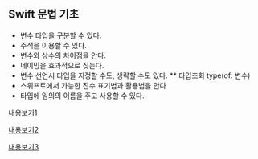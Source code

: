## Swift 문법 기초 


* 변수 타입을 구분할 수 있다. 
* 주석을 이용할 수 있다. 
* 변수와 상수의 차이점을 안다. 
* 네이밍을 효과적으로 짓는다. 
* 변수 선언시 타입을 지정할 수도, 생략할 수도 있다. 
  ** 타입조회 type(of: 변수)
* 스위프트에서 가능한 진수 표기법과 활용법을 안다
* 타입에 임의의 이름을 주고 사용할 수 있다. 



[내용보기1](https://github.com/Qussk/Swift-5/blob/master/swiftBasice.md)

[내용보기2](https://github.com/Qussk/Swift-5/blob/master/swiftBasice-2.md)

[내용보기3](https://github.com/Qussk/Swift-5/blob/master/swiftBasice-3.md)



